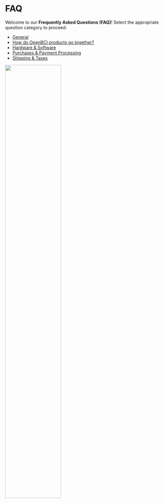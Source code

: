 # FAQ

Welcome to our **Frequently Asked Questions (FAQ)**! Select the appropriate question category to proceed:

* [General](http://docs.openbci.com/FAQ/01-GeneralFrequentlyAskedQuestions)
* [How do OpenBCI products go together?](http://docs.openbci.com/FAQ/02-HowProductsGoTogether)
* [Hardware & Software](http://docs.openbci.com/FAQ/03-HardwareFAQ)
* [Purchases & Payment Processing](http://docs.openbci.com/FAQ/04-PaymentFAQ)
* [Shipping & Taxes](http://docs.openbci.com/FAQ/05-ShippingFAQ)

<img src="https://raw.githubusercontent.com/OpenBCI/Docs/master/assets/images/Ganglion_Tutorial_Screenshot.png" width="60%">
